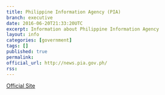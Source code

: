 ```yaml
---
title: Philippine Information Agency (PIA)
branch: executive
date: 2016-06-20T21:33:20UTC
excerpt: Information about Philippine Information Agency
layout: info
categories: [government]
tags: []
published: true
permalink: 
official_url: http://news.pia.gov.ph/
rss:
---
```


[Official Site](page.official_url)

